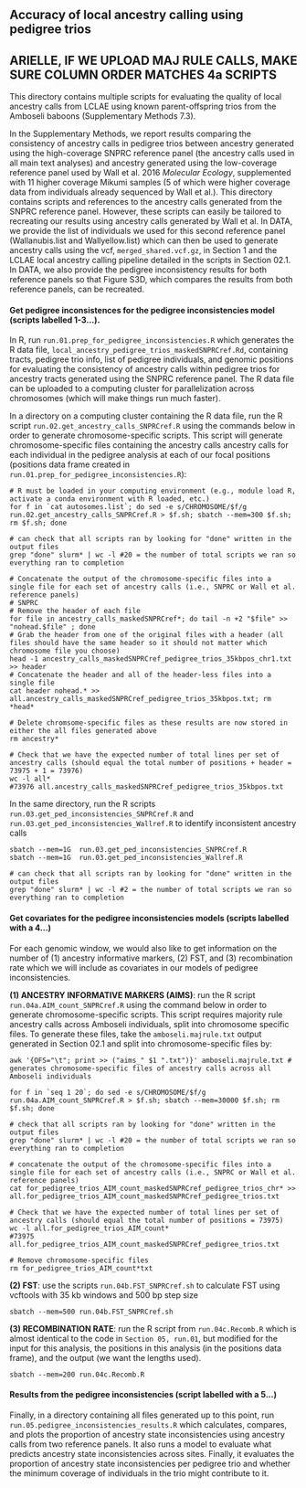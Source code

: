 ## Accuracy of local ancestry calling using pedigree trios

## ARIELLE, IF WE UPLOAD MAJ RULE CALLS, MAKE SURE COLUMN ORDER MATCHES 4a SCRIPTS

This directory contains multiple scripts for evaluating the quality of local ancestry calls from LCLAE using known parent-offspring trios from the Amboseli baboons (Supplementary Methods 7.3).

In the Supplementary Methods, we report results comparing the consistency of ancestry calls in pedigree trios between ancestry generated using the high-coverage SNPRC reference panel (the ancestry calls used in all main text analyses) and ancestry generated using the low-coverage reference panel used by Wall et al. 2016 _Molecular Ecology_, supplemented with 11 higher coverage Mikumi samples (5 of which were higher coverage data from individuals already sequenced by Wall et al.). This directory contains scripts and references to the ancestry calls generated from the SNPRC reference panel. However, these scripts can easily be tailored to recreating our results using ancestry calls generated by Wall et al. In DATA, we provide the list of individuals we used for this second reference panel (Wallanubis.list and Wallyellow.list) which can then be used to generate ancestry calls using the vcf, `merged_shared.vcf.gz`, in Section 1 and the LCLAE local ancestry calling pipeline detailed in the scripts in Section 02.1. In DATA, we also provide the pedigree inconsistency results for both reference panels so that Figure S3D, which compares the results from both reference panels, can be recreated.  

#### Get pedigree inconsistences for the pedigree inconsistencies model (scripts labelled 1-3...).

In R, run `run.01.prep_for_pedigree_inconsistencies.R` which generates the R data file, `local_ancestry_pedigree_trios_maskedSNPRCref.Rd`, containing tracts, pedigree trio info, list of pedigree individuals, and genomic positions for evaluating the consistency of ancestry calls within pedigree trios for ancestry tracts generated using the SNPRC reference panel. The R data file can be uploaded to a computing cluster for parallelization across chromosomes (which will make things run much faster).

In a directory on a computing cluster containing the R data file, run the R script `run.02.get_ancestry_calls_SNPRCref.R` using the commands below in order to generate chromosome-specific scripts. This script will generate chromosome-specific files containing the ancestry calls ancestry calls for each individual in the pedigree analysis at each of our focal positions (positions data frame created in `run.01.prep_for_pedigree_inconsistencies.R`):

```console 
# R must be loaded in your computing environment (e.g., module load R, activate a conda environment with R loaded, etc.)
for f in `cat autosomes.list`; do sed -e s/CHROMOSOME/$f/g run.02.get_ancestry_calls_SNPRCref.R > $f.sh; sbatch --mem=300 $f.sh; rm $f.sh; done

# can check that all scripts ran by looking for "done" written in the output files
grep "done" slurm* | wc -l #20 = the number of total scripts we ran so everything ran to completion

# Concatenate the output of the chromosome-specific files into a single file for each set of ancestry calls (i.e., SNPRC or Wall et al. reference panels)
# SNPRC
# Remove the header of each file
for file in ancestry_calls_maskedSNPRCref*; do tail -n +2 "$file" >> "nohead.$file" ; done
# Grab the header from one of the original files with a header (all files should have the same header so it should not matter which chromosome file you choose)
head -1 ancestry_calls_maskedSNPRCref_pedigree_trios_35kbpos_chr1.txt >> header
# Concatenate the header and all of the header-less files into a single file
cat header nohead.* >> all.ancestry_calls_maskedSNPRCref_pedigree_trios_35kbpos.txt; rm *head*

# Delete chromsome-specific files as these results are now stored in either the all files generated above
rm ancestry*

# Check that we have the expected number of total lines per set of ancestry calls (should equal the total number of positions + header = 73975 + 1 = 73976)
wc -l all*
#73976 all.ancestry_calls_maskedSNPRCref_pedigree_trios_35kbpos.txt
```

In the same directory, run the R scripts `run.03.get_ped_inconsistencies_SNPRCref.R` and `run.03.get_ped_inconsistencies_Wallref.R` to identify inconsistent ancestry calls

```console 
sbatch --mem=1G  run.03.get_ped_inconsistencies_SNPRCref.R
sbatch --mem=1G  run.03.get_ped_inconsistencies_Wallref.R

# can check that all scripts ran by looking for "done" written in the output files
grep "done" slurm* | wc -l #2 = the number of total scripts we ran so everything ran to completion
```

#### Get covariates for the pedigree inconsistencies models (scripts labelled with a 4...)

For each genomic window, we would also like to get information on the number of (1) ancestry informative markers, (2) FST, and (3) recombination rate which we will include as covariates in our models of pedigree inconsistencies. 

**(1) ANCESTRY INFORMATIVE MARKERS (AIMS)**: run the R script `run.04a.AIM_count_SNPRCref.R` using the command below in order to generate chromosome-specific scripts. This script requires majority rule ancestry calls across Amboseli individuals, split into chromosome specific files. To generate these files, take the `amboseli.majrule.txt` output generated in Section 02.1 and split into chromosome-specific files by:
```console
awk '{OFS="\t"; print >> ("aims_" $1 ".txt")}' amboseli.majrule.txt # generates chromosome-specific files of ancestry calls across all Amboseli individuals 

for f in `seq 1 20`; do sed -e s/CHROMOSOME/$f/g run.04a.AIM_count_SNPRCref.R > $f.sh; sbatch --mem=30000 $f.sh; rm $f.sh; done

# check that all scripts ran by looking for "done" written in the output files
grep "done" slurm* | wc -l #20 = the number of total scripts we ran so everything ran to completion

# concatenate the output of the chromosome-specific files into a single file for each set of ancestry calls (i.e., SNPRC or Wall et al. reference panels)
cat for_pedigree_trios_AIM_count_maskedSNPRCref_pedigree_trios_chr* >> all.for_pedigree_trios_AIM_count_maskedSNPRCref_pedigree_trios.txt

# Check that we have the expected number of total lines per set of ancestry calls (should equal the total number of positions = 73975)
wc -l all.for_pedigree_trios_AIM_count*
#73975 all.for_pedigree_trios_AIM_count_maskedSNPRCref_pedigree_trios.txt
  
# Remove chromosome-specific files
rm for_pedigree_trios_AIM_count*txt
```

**(2) FST**: use the scripts `run.04b.FST_SNPRCref.sh` to calculate FST using vcftools with 35 kb windows and 500 bp step size
```console
sbatch --mem=500 run.04b.FST_SNPRCref.sh
```

**(3) RECOMBINATION RATE**: run the R script from `run.04c.Recomb.R` which is almost identical to the code in `Section 05, run.01`, but modified for the input for this analysis, the positions in this analysis (in the positions data frame), and the output (we want the lengths used).
```console
sbatch --mem=200 run.04c.Recomb.R
```

#### Results from the pedigree inconsistencies (script labelled with a 5...)

Finally, in a directory containing all files generated up to this point, run `run.05.pedigree_inconsistencies_results.R` which calculates, compares, and plots the proportion of ancestry state inconsistencies using ancestry calls from two reference panels. It also runs a model to evaluate what predicts ancestry state inconsistencies across sites. Finally, it evaluates the proportion of ancestry state inconsistencies per pedigree trio and whether the minimum coverage of individuals in the trio might contribute to it. 
